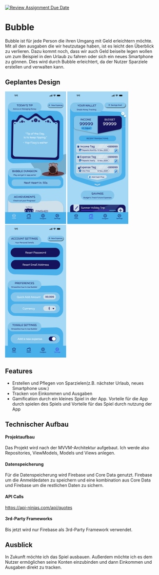 [![Review Assignment Due Date](https://classroom.github.com/assets/deadline-readme-button-22041afd0340ce965d47ae6ef1cefeee28c7c493a6346c4f15d667ab976d596c.svg)](https://classroom.github.com/a/oXOEvXHr)
# Bubble

Bubble ist für jede Person die ihren Umgang mit Geld erleichtern möchte. Mit all den ausgaben die wir 
heutzutage haben, ist es leicht den Überblick zu verlieren. Dazu kommt noch, dass wir auch Geld beiseite legen
wollen um zum Beispiel in den Urlaub zu fahren oder sich ein neues Smartphone zu gönnen. Dies wird durch Bubble erleichtert,
da der Nutzer Sparziele erstellen und verwalten kann.

## Geplantes Design
<p>
  <img src="./img/home_screen.png" width="200">
  <img src="./img/current_expenses.png" width="200">
  <img src="./img/settings.png" width="200">
</p>

## Features

- Erstellen und Pflegen von Sparzielen(z.B. nächster Urlaub, neues Smartphone usw.)
- Tracken von Einkommen und Ausgaben
- Gamification durch ein kleines Spiel in der App. Vorteile für die App durch spielen des Spiels und Vorteile für das Spiel durch nutzung der App

## Technischer Aufbau

#### Projektaufbau
Das Projekt wird nach der MVVM-Architektur aufgebaut. Ich werde also Repositories, ViewModels, Models und Views anlegen.

#### Datenspeicherung
Für die Datenspeicherung wird Firebase und Core Data genutzt. Firebase um die Anmeldedaten zu speichern und eine kombination
aus Core Data und Firebase um die restlichen Daten zu sichern.

#### API Calls
https://api-ninjas.com/api/quotes

#### 3rd-Party Frameworks
Bis jetzt wird nur Firebase als 3rd-Party Framework verwendet.

## Ausblick
In Zukunft möchte ich das Spiel ausbauen. Außerdem möchte ich es dem Nutzer ermöglichen seine Konten einzubinden und dann Einkommen und Ausgaben direkt zu tracken.
